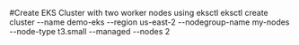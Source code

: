 #Create EKS Cluster with two worker nodes using eksctl
eksctl create cluster --name demo-eks --region us-east-2 --nodegroup-name my-nodes --node-type t3.small --managed --nodes 2
